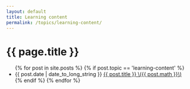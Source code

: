 ```yaml
---
layout: default
title: Learning content
permalink: /topics/learning-content/
---
```


<h1>{{ page.title }}</h1>

<ul class="spaced_list">
  {% for post in site.posts %}
    {% if post.topic == 'learning-content' %}
      <li>
        {{ post.date | date_to_long_string }} <a href="{{ post.url }}">{{ post.title }} \({{ post.math }}\)</a>
      </li>
    {% endif %}
  {% endfor %}
</ul>
